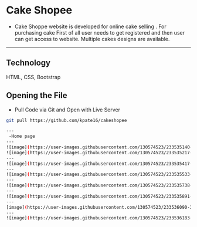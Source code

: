 # Cake Shopee

- Cake Shoppe website is developed for online cake selling . For purchasing cake First of all user needs to get registered and then user can get access to website. Multiple cakes designs are available.

---

## Technology
HTML,
CSS,
Bootstrap

## Opening the File

- Pull Code via Git and Open with Live Server

```bash
git pull https://github.com/kpate16/cakeshopee

---
 -Home page
---
![image](https://user-images.githubusercontent.com/130574523/233535140-768a60b9-a09d-4e27-8f75-96be5f22485c.png)
![image](https://user-images.githubusercontent.com/130574523/233535217-2984f9aa-9ddb-42b0-9432-d084e5ad17ee.png)
---
![image](https://user-images.githubusercontent.com/130574523/233535417-58de645a-d4f9-4f2b-8d8d-53ad2b9c119d.png)
---
![image](https://user-images.githubusercontent.com/130574523/233535533-90515aad-8e36-438c-b777-82ee9f583ebc.png)
---
![image](https://user-images.githubusercontent.com/130574523/233535738-e6cb3d68-d9ba-4de0-95ee-19e1252f8d75.png)
---
![image](https://user-images.githubusercontent.com/130574523/233535891-e56d4bfb-d89f-4e77-9616-e72471f775ff.png)
---
[image](https://user-images.githubusercontent.com/130574523/233536090-3bd469c8-6b6d-455d-ae94-c4a372655a46.png)
---
![image](https://user-images.githubusercontent.com/130574523/233536183-ce8e5164-e0f7-4fe0-b6d7-17ad276bf367.png)






```
